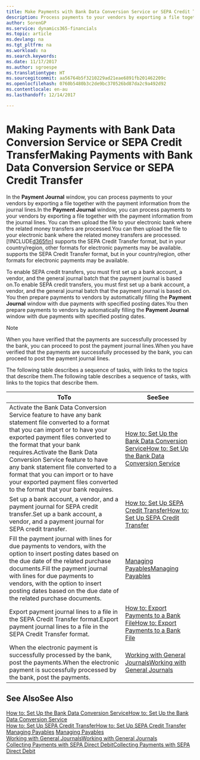 ```yaml
---
title: Make Payments with Bank Data Conversion Service or SEPA Credit Transfer | Microsoft Docs
description: Process payments to your vendors by exporting a file together with the payment information from the journal lines.
author: SorenGP
ms.service: dynamics365-financials
ms.topic: article
ms.devlang: na
ms.tgt_pltfrm: na
ms.workload: na
ms.search.keywords: 
ms.date: 11/17/2017
ms.author: sgroespe
ms.translationtype: HT
ms.sourcegitcommit: aa56764b5f3210229ad21eae6891fb201462209c
ms.openlocfilehash: 0760b5480b3c2de9bc370526bd87da2c9a492d92
ms.contentlocale: en-au
ms.lasthandoff: 12/14/2017

---
```

# <a name="making-payments-with-bank-data-conversion-service-or-sepa-credit-transfer"></a><span data-ttu-id="a664d-103">Making Payments with Bank Data Conversion Service or SEPA Credit Transfer</span><span class="sxs-lookup"><span data-stu-id="a664d-103">Making Payments with Bank Data Conversion Service or SEPA Credit Transfer</span></span>
<span data-ttu-id="a664d-104">In the **Payment Journal** window, you can process payments to your vendors by exporting a file together with the payment information from the journal lines.</span><span class="sxs-lookup"><span data-stu-id="a664d-104">In the **Payment Journal** window, you can process payments to your vendors by exporting a file together with the payment information from the journal lines.</span></span> <span data-ttu-id="a664d-105">You can then upload the file to your electronic bank where the related money transfers are processed.</span><span class="sxs-lookup"><span data-stu-id="a664d-105">You can then upload the file to your electronic bank where the related money transfers are processed.</span></span> [!INCLUDE[d365fin](includes/d365fin_md.md)]<span data-ttu-id="a664d-106"> supports the SEPA Credit Transfer format, but in your country/region, other formats for electronic payments may be available.</span><span class="sxs-lookup"><span data-stu-id="a664d-106"> supports the SEPA Credit Transfer format, but in your country/region, other formats for electronic payments may be available.</span></span>   

 <span data-ttu-id="a664d-107">To enable SEPA credit transfers, you must first set up a bank account, a vendor, and the general journal batch that the payment journal is based on.</span><span class="sxs-lookup"><span data-stu-id="a664d-107">To enable SEPA credit transfers, you must first set up a bank account, a vendor, and the general journal batch that the payment journal is based on.</span></span> <span data-ttu-id="a664d-108">You then prepare payments to vendors by automatically filling the **Payment Journal** window with due payments with specified posting dates.</span><span class="sxs-lookup"><span data-stu-id="a664d-108">You then prepare payments to vendors by automatically filling the **Payment Journal** window with due payments with specified posting dates.</span></span>  

> [!NOTE]  
>  <span data-ttu-id="a664d-109">When you have verified that the payments are successfully processed by the bank, you can proceed to post the payment journal lines.</span><span class="sxs-lookup"><span data-stu-id="a664d-109">When you have verified that the payments are successfully processed by the bank, you can proceed to post the payment journal lines.</span></span>  

 <span data-ttu-id="a664d-110">The following table describes a sequence of tasks, with links to the topics that describe them.</span><span class="sxs-lookup"><span data-stu-id="a664d-110">The following table describes a sequence of tasks, with links to the topics that describe them.</span></span>   

|<span data-ttu-id="a664d-111">**To**</span><span class="sxs-lookup"><span data-stu-id="a664d-111">**To**</span></span>|<span data-ttu-id="a664d-112">**See**</span><span class="sxs-lookup"><span data-stu-id="a664d-112">**See**</span></span>|  
|------------|-------------|  
|<span data-ttu-id="a664d-113">Activate the Bank Data Conversion Service feature to have any bank statement file converted to a format that you can import or to have your exported payment files converted to the format that your bank requires.</span><span class="sxs-lookup"><span data-stu-id="a664d-113">Activate the Bank Data Conversion Service feature to have any bank statement file converted to a format that you can import or to have your exported payment files converted to the format that your bank requires.</span></span>|[<span data-ttu-id="a664d-114">How to: Set Up the Bank Data Conversion Service</span><span class="sxs-lookup"><span data-stu-id="a664d-114">How to: Set Up the Bank Data Conversion Service</span></span>](bank-how-setup-bank-statement-service.md)|  
|<span data-ttu-id="a664d-115">Set up a bank account, a vendor, and a payment journal for SEPA credit transfer.</span><span class="sxs-lookup"><span data-stu-id="a664d-115">Set up a bank account, a vendor, and a payment journal for SEPA credit transfer.</span></span>|[<span data-ttu-id="a664d-116">How to: Set Up SEPA Credit Transfer</span><span class="sxs-lookup"><span data-stu-id="a664d-116">How to: Set Up SEPA Credit Transfer</span></span>](finance-how-to-set-up-sepa-credit-transfer.md)|  
|<span data-ttu-id="a664d-117">Fill the payment journal with lines for due payments to vendors, with the option to insert posting dates based on the due date of the related purchase documents.</span><span class="sxs-lookup"><span data-stu-id="a664d-117">Fill the payment journal with lines for due payments to vendors, with the option to insert posting dates based on the due date of the related purchase documents.</span></span>|[<span data-ttu-id="a664d-118">Managing Payables</span><span class="sxs-lookup"><span data-stu-id="a664d-118">Managing Payables</span></span>](payables-manage-payables.md)|  
|<span data-ttu-id="a664d-119">Export payment journal lines to a file in the SEPA Credit Transfer format.</span><span class="sxs-lookup"><span data-stu-id="a664d-119">Export payment journal lines to a file in the SEPA Credit Transfer format.</span></span>|[<span data-ttu-id="a664d-120">How to: Export Payments to a Bank File</span><span class="sxs-lookup"><span data-stu-id="a664d-120">How to: Export Payments to a Bank File</span></span>](payables-how-export-payments-bank-file.md)|  
|<span data-ttu-id="a664d-121">When the electronic payment is successfully processed by the bank, post the payments.</span><span class="sxs-lookup"><span data-stu-id="a664d-121">When the electronic payment is successfully processed by the bank, post the payments.</span></span>|[<span data-ttu-id="a664d-122">Working with General Journals</span><span class="sxs-lookup"><span data-stu-id="a664d-122">Working with General Journals</span></span>](ui-work-general-journals.md)|  

## <a name="see-also"></a><span data-ttu-id="a664d-123">See Also</span><span class="sxs-lookup"><span data-stu-id="a664d-123">See Also</span></span>  
[<span data-ttu-id="a664d-124">How to: Set Up the Bank Data Conversion Service</span><span class="sxs-lookup"><span data-stu-id="a664d-124">How to: Set Up the Bank Data Conversion Service</span></span>](bank-how-setup-bank-statement-service.md)  
[<span data-ttu-id="a664d-125">How to: Set Up SEPA Credit Transfer</span><span class="sxs-lookup"><span data-stu-id="a664d-125">How to: Set Up SEPA Credit Transfer</span></span>](finance-how-to-set-up-sepa-credit-transfer.md)  
<span data-ttu-id="a664d-126">[Managing Payables](payables-manage-payables.md) </span><span class="sxs-lookup"><span data-stu-id="a664d-126">[Managing Payables](payables-manage-payables.md) </span></span>  
[<span data-ttu-id="a664d-127">Working with General Journals</span><span class="sxs-lookup"><span data-stu-id="a664d-127">Working with General Journals</span></span>](ui-work-general-journals.md)  
[<span data-ttu-id="a664d-128">Collecting Payments with SEPA Direct Debit</span><span class="sxs-lookup"><span data-stu-id="a664d-128">Collecting Payments with SEPA Direct Debit</span></span>](finance-collect-payments-with-sepa-direct-debit.md)   


